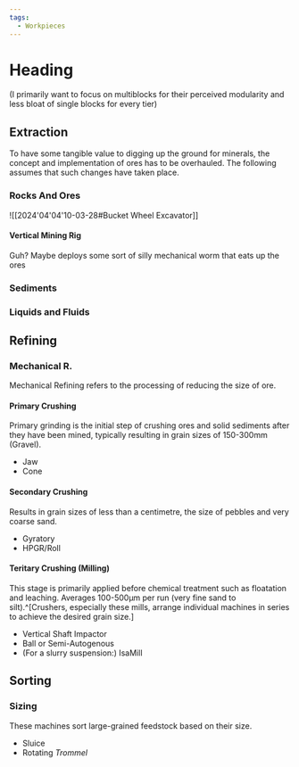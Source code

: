 ```yaml
---
tags:
  - Workpieces
---
```

# Heading
(I primarily want to focus on multiblocks for their perceived modularity and less bloat of single blocks for every tier)
## Extraction
To have some tangible value to digging up the ground for minerals, the concept and implementation of ores has to be overhauled. The following assumes that such changes have taken place. 
### Rocks And Ores
![[2024'04'04'10-03-28#Bucket Wheel Excavator]]
#### Vertical Mining Rig
Guh? 
Maybe deploys some sort of silly mechanical worm that eats up the ores

### Sediments
### Liquids and Fluids

## Refining
### Mechanical R. 
Mechanical Refining refers to the processing of reducing the size of ore. 
#### Primary Crushing
Primary grinding is the initial step of crushing ores and solid sediments after they have been mined, typically resulting in grain sizes of 150-300mm (Gravel).
- Jaw
- Cone
#### Secondary Crushing
Results in grain sizes of less than a centimetre, the size of pebbles and very coarse sand.
- Gyratory
- HPGR/Roll
#### Teritary Crushing (Milling)
This stage is primarily applied before chemical treatment such as floatation and leaching. 
Averages 100-500µm per run (very fine sand to silt).^[Crushers, especially these mills, arrange individual machines in series to achieve the desired grain size.]
- Vertical Shaft Impactor
- Ball or Semi-Autogenous
- (For a slurry suspension:) IsaMill
## Sorting
### Sizing
These machines sort large-grained feedstock based on their size.
- Sluice
- Rotating *Trommel*

